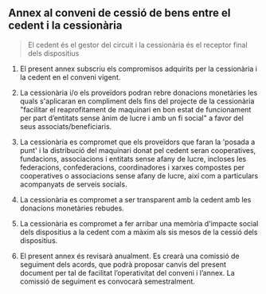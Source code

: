## Annex al conveni de cessió de bens entre el cedent i la cessionària 

> El cedent és el gestor del circuit i la cessionària és el receptor final dels dispositius

1.  El present annex subscriu els compromisos adquirits per la cessionària i la cedent en el conveni vigent.

2.  La cessionària i/o els proveïdors podran rebre donacions monetàries les quals s'aplicaran en compliment dels fins del projecte de la cessionària "facilitar el reaprofitament de maquinari en bon estat de funcionament per part d’entitats sense ànim de lucre i amb un fi social" a favor del seus associats/beneficiaris.

3.  La cessionària es compromet que els proveïdors que faran la 'posada a punt' i la distribució del maquinari donat pel cedent seran cooperatives, fundacions, associacions i entitats sense afany de lucre, incloses les federacions, confederacions, coordinadores i xarxes compostes per cooperatives o associacions sense afany de lucre, així com a particulars acompanyats de serveis socials.

4.  La cessionària es compromet a ser transparent amb la cedent amb les donacions monetàries rebudes.

5.  La cessionària es compromet a fer arribar una memòria d'impacte social dels dispositius a la cedent com a màxim als sis mesos de la cessió dels dispositius.

6.  El present annex és revisarà anualment. Es crearà una comissió de seguiment dels acords, que podrà proposar canvis del present document per tal de facilitat l’operativitat del conveni i l’annex. La comissió de seguiment es convocarà semestralment.
